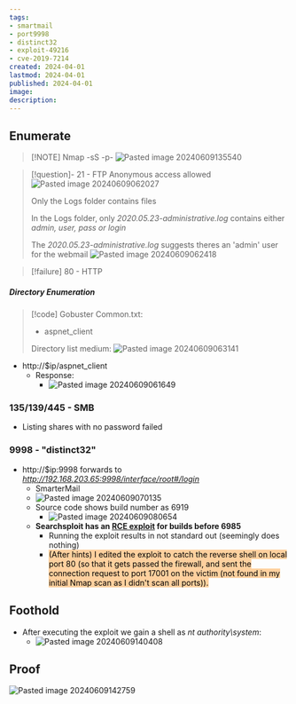 ```yaml
---
tags:
- smartmail
- port9998
- distinct32
- exploit-49216
- cve-2019-7214
created: 2024-04-01
lastmod: 2024-04-01
published: 2024-04-01
image:
description: 
---
```

## Enumerate

> [!NOTE] Nmap -sS -p-
> ![Pasted image 20240609135540](Pasted%20image%2020240609135540.png)

>[!question]- 21 - FTP
>Anonymous access allowed
>![Pasted image 20240609062027](Pasted%20image%2020240609062027.png)
>
>Only the Logs folder contains files
>
>In the Logs folder, only _2020.05.23-administrative.log_ contains either *admin, user, pass or login* 
>
>The _2020.05.23-administrative.log_ suggests theres an 'admin' user for the webmail
>![Pasted image 20240609062418](Pasted%20image%2020240609062418.png)

>[!failure] 80 - HTTP
##### Directory Enumeration

>[!code] Gobuster
>Common.txt:
>- aspnet_client
>
>Directory list medium:
>![Pasted image 20240609063141](Pasted%20image%2020240609063141.png)

- http://$ip/aspnet_client
	- Response:
		- ![Pasted image 20240609061649](Pasted%20image%2020240609061649.png)
### 135/139/445 - SMB

- Listing shares with no password failed
### 9998 - "distinct32"

- http://$ip:9998 forwards to _http://192.168.203.65:9998/interface/root#/login_
	- SmarterMail
	- ![Pasted image 20240609070135](Pasted%20image%2020240609070135.png)
	- Source code shows build number as 6919
		- ![Pasted image 20240609080654](Pasted%20image%2020240609080654.png)
	- **Searchsploit has an [RCE exploit](https://www.exploit-db.com/exploits/49216) for builds before 6985**
		- Running the exploit results in not standard out (seemingly does nothing)
		- <mark style="background: #FFB86CA6;">(After hints) I edited the exploit to catch the reverse shell on local port 80 (so that it gets passed the firewall, and sent the connection request to port 17001 on the victim (not found in my initial Nmap scan as I didn't scan all ports)).</mark>

## Foothold

- After executing the exploit we gain a shell as _nt authority\system_:
	- ![Pasted image 20240609140408](Pasted%20image%2020240609140408.png)

## Proof

![Pasted image 20240609142759](Pasted%20image%2020240609142759.png)
